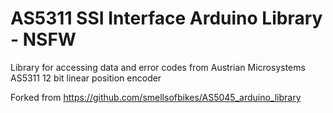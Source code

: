 AS5311 SSI Interface Arduino Library - NSFW
=============================

Library for accessing data and error codes from Austrian Microsystems AS5311 12 bit linear position encoder

Forked from https://github.com/smellsofbikes/AS5045_arduino_library